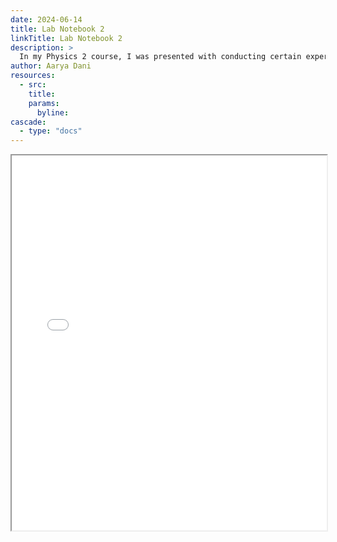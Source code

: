 ```yaml
---
date: 2024-06-14
title: Lab Notebook 2
linkTitle: Lab Notebook 2
description: >
  In my Physics 2 course, I was presented with conducting certain experiments and documenting them, while also writing a full laboratory report. Check them out!
author: Aarya Dani 
resources:
  - src: 
    title: 
    params:
      byline: 
cascade:
  - type: "docs"
---
```


<style>
  .full-page-iframe {
    width: 100%;
    height: calc(100vh - 100px); /* Adjust as needed for your header/footer */
    border: none;
  }
</style>


<iframe src="/pdf/Dani_Aarya_Laboratory Notebook 2 (1).pdf" width="100%" height="600px">
    This browser does not support PDFs. Please download the PDF to view it: 
    <a href="/pdf/Dani_Aarya_Laboratory Notebook 2 (1).pdf">Download PDF</a>.
</iframe>
